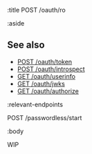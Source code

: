 :title POST /oauth/ro

:aside

## See also

* [POST /oauth/token](/oauth/token)
* [POST /oauth/introspect](/oauth/introspect)
* [GET /oauth/userinfo](/oauth/userinfo)
* [GET /oauth/jwks](/oauth/jwks)
* [GET /oauth/authorize](/oauth/authorize)

:relevant-endpoints

POST /passwordless/start

:body

WIP